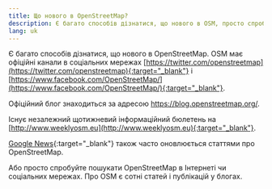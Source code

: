 ```yaml
---
title: Що нового в OpenStreetMap?
description: Є багато способів дізнатися, що нового в OSM, просто спробуйте пошукати OpenStreetMap в Інтернеті чи соціальних мережах
lang: uk
---
```


Є багато способів дізнатися, що нового в OpenStreetMap. OSM має офіційні канали в соціальних мережах [https://twitter.com/openstreetmap](https://twitter.com/openstreetmap){:target="_blank"} і [https://www.facebook.com/OpenStreetMap/](https://www.facebook.com/OpenStreetMap/){:target="_blank"}.

Офіційний блог знаходиться за адресою <https://blog.openstreetmap.org/>.

Існує незалежний щотижневий інформаційний бюлетень на [http://www.weeklyosm.eu](http://www.weeklyosm.eu){:target="_blank"}.

[Google News](https://news.google.com/news/search/section/q/openstreetmap/openstreetmap?hl=en&gl=US&ned=us){:target="_blank"} також часто оновлюється статтями про OpenStreetMap.

Або просто спробуйте пошукати OpenStreetMap в Інтернеті чи соціальних мережах. Про OSM є сотні статей і публікацій у блогах.
